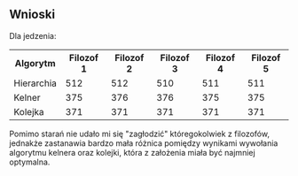 ## Wnioski
Dla jedzenia:
<table>
<tr><th>Algorytm</th><th>Filozof 1</th><th>Filozof 2</th><th>Filozof 3</th><th>Filozof 4</th><th>Filozof 5</th></tr>
<tr><td>Hierarchia</td><td>512</td><td>512</td><td>510</td><td>511</td><td>511</td>
<tr><td>Kelner</td><td>375</td><td>376</td><td>376</td><td>375</td><td>375</td>
<tr><td>Kolejka</td><td>371</td><td>371</td><td>371</td><td>371</td><td>371</td>
</table>

Pomimo starań nie udało mi się "zagłodzić" któregokolwiek z filozofów, 
jednakże zastanawia bardzo mała różnica pomiędzy wynikami wywołania algorytmu kelnera
oraz kolejki, która z założenia miała być najmniej optymalna.